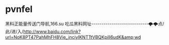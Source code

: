# pvnfel
黑料正能量传送门导航,166.su 吃瓜黑料网址----------------------------🌩🌩点/此/进/入/http://www.baidu.com/link?url=NoK8PT47PahMhFH8Vie_jnciyIKNTTtVBQKpill6udK&amp;wd

